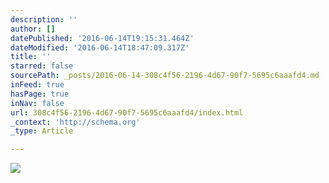 ```yaml
---
description: ''
author: []
datePublished: '2016-06-14T19:15:31.464Z'
dateModified: '2016-06-14T18:47:09.317Z'
title: ''
starred: false
sourcePath: _posts/2016-06-14-308c4f56-2196-4d67-90f7-5695c6aaafd4.md
inFeed: true
hasPage: true
inNav: false
url: 308c4f56-2196-4d67-90f7-5695c6aaafd4/index.html
_context: 'http://schema.org'
_type: Article

---
```

![](https://the-grid-user-content.s3-us-west-2.amazonaws.com/60eebaa4-6299-4c2a-bf10-0c4d7beb6a37.jpg)